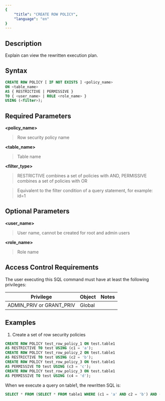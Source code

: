 ```yaml
---
{
    "title": "CREATE ROW POLICY",
    "language": "en"
}
---
```


## Description

Explain can view the rewritten execution plan. 

## Syntax

```sql
CREATE ROW POLICY [ IF NOT EXISTS ] <policy_name> 
ON <table_name> 
AS { RESTRICTIVE | PERMISSIVE } 
TO { <user_name> | ROLE <role_name> } 
USING (<filter>);
```
## Required Parameters

**<policy_name>**

> Row security policy name

**<table_name>**

> Table name

**<filter_type>**

> RESTRICTIVE combines a set of policies with AND, PERMISSIVE combines a set of policies with OR



> Equivalent to the filter condition of a query statement, for example: id=1

## Optional Parameters

**<user_name>**

> User name, cannot be created for root and admin users

**<role_name>**

> Role name

## Access Control Requirements

The user executing this SQL command must have at least the following privileges:

| Privilege                | Object | Notes |
| ------------------------ | ------ | ----- |
| ADMIN_PRIV or GRANT_PRIV | Global |       |

## Examples

1. Create a set of row security policies

  ```sql
  CREATE ROW POLICY test_row_policy_1 ON test.table1 
  AS RESTRICTIVE TO test USING (c1 = 'a');
  CREATE ROW POLICY test_row_policy_2 ON test.table1 
  AS RESTRICTIVE TO test USING (c2 = 'b');
  CREATE ROW POLICY test_row_policy_3 ON test.table1 
  AS PERMISSIVE TO test USING (c3 = 'c');
  CREATE ROW POLICY test_row_policy_3 ON test.table1 
  AS PERMISSIVE TO test USING (c4 = 'd');
  ```

  When we execute a query on table1, the rewritten SQL is:

  ```sql
  SELECT * FROM (SELECT * FROM table1 WHERE (c1 = 'a' AND c2 = 'b') AND (c3 = 'c' OR c4 = 'd'))
  ```
